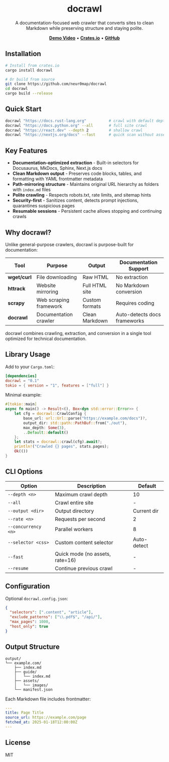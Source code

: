 <div align="center">

# docrawl

A documentation-focused web crawler that converts sites to clean Markdown while preserving structure and staying polite.

[**Demo Video**](https://youtu.be/aEBA0nFWaPE) • [**Crates.io**](https://crates.io/crates/docrawl) • [**GitHub**](https://github.com/neur0map/docrawl)

</div>

## Installation

```bash
# Install from crates.io
cargo install docrawl

# Or build from source
git clone https://github.com/neur0map/docrawl
cd docrawl
cargo build --release
```

## Quick Start

```bash
docrawl "https://docs.rust-lang.org"          # crawl with default depth
docrawl "https://docs.python.org" --all       # full site crawl
docrawl "https://react.dev" --depth 2         # shallow crawl
docrawl "https://nextjs.org/docs" --fast      # quick scan without assets
```

## Key Features

- **Documentation-optimized extraction** - Built-in selectors for Docusaurus, MkDocs, Sphinx, Next.js docs
- **Clean Markdown output** - Preserves code blocks, tables, and formatting with YAML frontmatter metadata
- **Path-mirroring structure** - Maintains original URL hierarchy as folders with `index.md` files
- **Polite crawling** - Respects robots.txt, rate limits, and sitemap hints
- **Security-first** - Sanitizes content, detects prompt injections, quarantines suspicious pages
- **Resumable sessions** - Persistent cache allows stopping and continuing crawls

## Why docrawl?

Unlike general-purpose crawlers, docrawl is purpose-built for documentation:

| Tool | Purpose | Output | Documentation Support |
|------|---------|--------|----------------------|
| **wget/curl** | File downloading | Raw HTML | No extraction |
| **httrack** | Website mirroring | Full HTML site | No Markdown conversion |
| **scrapy** | Web scraping framework | Custom formats | Requires coding |
| **docrawl** | Documentation crawler | Clean Markdown | Auto-detects docs frameworks |

docrawl combines crawling, extraction, and conversion in a single tool optimized for technical documentation.

## Library Usage

Add to your `Cargo.toml`:

```toml
[dependencies]
docrawl = "0.1"
tokio = { version = "1", features = ["full"] }
```

Minimal example:

```rust
#[tokio::main]
async fn main() -> Result<(), Box<dyn std::error::Error>> {
    let cfg = docrawl::CrawlConfig {
        base_url: url::Url::parse("https://example.com/docs")?,
        output_dir: std::path::PathBuf::from("./out"),
        max_depth: Some(3),
        ..Default::default()
    };
    let stats = docrawl::crawl(cfg).await?;
    println!("Crawled {} pages", stats.pages);
    Ok(())
}
```

## CLI Options

| Option | Description | Default |
|--------|-------------|---------|
| `--depth <n>` | Maximum crawl depth | 10 |
| `--all` | Crawl entire site | - |
| `--output <dir>` | Output directory | Current dir |
| `--rate <n>` | Requests per second | 2 |
| `--concurrency <n>` | Parallel workers | 8 |
| `--selector <css>` | Custom content selector | Auto-detect |
| `--fast` | Quick mode (no assets, rate=16) | - |
| `--resume` | Continue previous crawl | - |

## Configuration

Optional `docrawl.config.json`:

```json
{
  "selectors": [".content", "article"],
  "exclude_patterns": ["\\.pdf$", "/api/"],
  "max_pages": 1000,
  "host_only": true
}
```

## Output Structure

```
output/
└── example.com/
    ├── index.md
    ├── guide/
    │   └── index.md
    ├── assets/
    │   └── images/
    └── manifest.json
```

Each Markdown file includes frontmatter:

```yaml
---
title: Page Title
source_url: https://example.com/page
fetched_at: 2025-01-18T12:00:00Z
---
```

## License

MIT